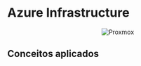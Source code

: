 # Azure Infrastructure

<p align="center">
  <img alt="Proxmox" src="./img/architeture.png"
</p>

## Conceitos aplicados

